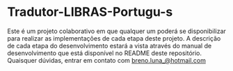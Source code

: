 # Tradutor-LIBRAS-Portugu-s
Este é um projeto colaborativo em que qualquer um poderá se disponibilizar para realizar as implementações de cada etapa deste projeto. A descrição de cada etapa do desenvolvimento estará a vista através do manual de desenvolvimento que está disponível no README deste repositório. Quaisquer dúvidas, entrar em contato com breno.luna_@hotmail.com
